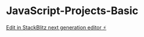 # JavaScript-Projects-Basic

[Edit in StackBlitz next generation editor ⚡️](https://stackblitz.com/~/github.com/sanmazum/JavaScript-Projects-Basic)